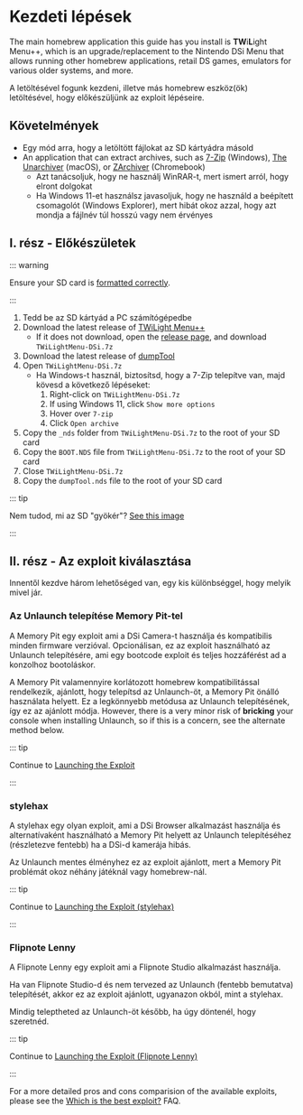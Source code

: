 # Kezdeti lépések

The main homebrew application this guide has you install is **TW**i**L**ight Menu++, which is an upgrade/replacement to the Nintendo DSi Menu that allows running other homebrew applications, retail DS games, emulators for various older systems, and more.

A letöltésével fogunk kezdeni, illetve más homebrew eszköz(ök) letöltésével, hogy előkészüljünk az exploit lépéseire.

## Követelmények

- Egy mód arra, hogy a letöltött fájlokat az SD kártyádra másold
- An application that can extract archives, such as [7-Zip](https://www.7-zip.org/) (Windows), [The Unarchiver](https://apps.apple.com/us/app/the-unarchiver/id425424353) (macOS), or [ZArchiver](https://play.google.com/store/apps/details?id=ru.zdevs.zarchiver) (Chromebook)
  - Azt tanácsoljuk, hogy ne használj WinRAR-t, mert ismert arról, hogy elront dolgokat
  - Ha Windows 11-et használsz javasoljuk, hogy ne használd a beépített csomagolót (Windows Explorer), mert hibát okoz azzal, hogy azt mondja a fájlnév túl hosszú vagy nem érvényes

## I. rész - Előkészületek

::: warning

Ensure your SD card is [formatted correctly](sd-card-setup.html).

:::

1. Tedd be az SD kártyád a PC számítógépedbe
2. Download the latest release of [TWiLight Menu++](https://github.com/DS-Homebrew/TWiLightMenu/releases/latest/download/TWiLightMenu-DSi.7z)
   - If it does not download, open the [release page](https://github.com/DS-Homebrew/TWiLightMenu/releases/latest), and download `TWiLightMenu-DSi.7z`
3. Download the latest release of [dumpTool](https://github.com/zoogie/dumpTool/releases/latest/download/dumpTool.nds)
4. Open `TWiLightMenu-DSi.7z`
   - Ha Windows-t használ, biztosítsd, hogy a 7-Zip telepítve van, majd kövesd a következő lépéseket:
     1. Right-click on `TWiLightMenu-DSi.7z`
     2. If using Windows 11, click `Show more options`
     3. Hover over `7-zip`
     4. Click `Open archive`
5. Copy the `_nds` folder from `TWiLightMenu-DSi.7z` to the root of your SD card
6. Copy the `BOOT.NDS` file from `TWiLightMenu-DSi.7z` to the root of your SD card
7. Close `TWiLightMenu-DSi.7z`
8. Copy the `dumpTool.nds` file to the root of your SD card

::: tip

Nem tudod, mi az SD "gyökér"? [See this image](/assets/images/sdroot/en_US.png)

:::

## II. rész - Az exploit kiválasztása

Innentől kezdve három lehetőséged van, egy kis különbséggel, hogy melyik mivel jár.

### Az Unlaunch telepítése Memory Pit-tel

A Memory Pit egy exploit ami a DSi Camera-t használja és kompatibilis minden firmware verzióval. Opcionálisan, ez az exploit használható az Unlaunch telepítésére, ami egy bootcode exploit és teljes hozzáférést ad a konzolhoz bootoláskor.

A Memory Pit valamennyire korlátozott homebrew kompatibilitással rendelkezik, ajánlott, hogy telepítsd az Unlaunch-öt, a Memory Pit önálló használata helyett. Ez a legkönnyebb metódusa az Unlaunch telepítésének, így ez az ajánlott módja. However, there is a very minor risk of **bricking** your console when installing Unlaunch, so if this is a concern, see the alternate method below.

::: tip

Continue to [Launching the Exploit](launching-the-exploit.html)

:::

### stylehax

A stylehax egy olyan exploit, ami a DSi Browser alkalmazást használja és alternatívaként használható a Memory Pit helyett az Unlaunch telepítéséhez (részletezve fentebb) ha a DSi-d kamerája hibás.

Az Unlaunch mentes élményhez ez az exploit ajánlott, mert a Memory Pit problémát okoz néhány játéknál vagy homebrew-nál.

::: tip

Continue to [Launching the Exploit (stylehax)](launching-the-browser-exploit.html)

:::

### Flipnote Lenny

A Flipnote Lenny egy exploit ami a Flipnote Studio alkalmazást használja.

Ha van Flipnote Studio-d és nem tervezed az Unlaunch (fentebb bemutatva) telepítését, akkor ez az exploit ajánlott, ugyanazon okból, mint a stylehax.

Mindig teleptheted az Unlaunch-öt később, ha úgy döntenél, hogy szeretnéd.

::: tip

Continue to [Launching the Exploit (Flipnote Lenny)](launching-the-flipnote-exploit.html)

:::

For a more detailed pros and cons comparision of the available exploits, please see the [Which is the best exploit?](faq.html#which-is-the-best-exploit) FAQ.
